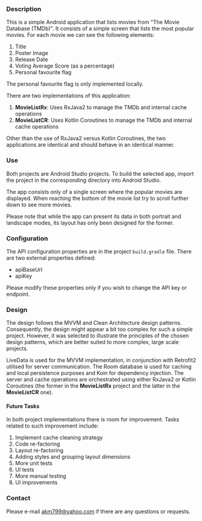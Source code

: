 ### Description

This is a simple Android application that lists movies from "The Movie Database (TMDb)". It consists
of a simple screen that lists the most popular movies. For each movie we can see the following elements:

1. Title
2. Poster Image
3. Release Date
4. Voting Average Score (as a percentage)
5. Personal favourite flag

The personal favourite flag is only implemented locally.

There are two implementations of this application:

1. **MovieListRx**: Uses RxJava2 to manage the TMDb and internal cache operations
2. **MovieListCR**: Uses Kotlin Coroutines to manage the TMDb and internal cache operations

Other than the use of RxJava2 versus Kotlin Coroutines, the two applications are identical and should behave in an identical manner.

### Use

Both projects are Android Studio projects. To build the selected app, import the project in the corresponding directory into Android Studio.

The app consists only of a single screen where the popular movies are displayed.
When reaching the bottom of the movie list try to scroll further down to see more movies.

Please note that while the app can present its data in both portrait and landscape modes,
its layout has only been designed for the former.

### Configuration

The API configuration properties are in the project `build.gradle` file. There are two external properties defined:

- apiBaseUrl
- apiKey

Please modify these properties only if you wish to change the API key or endpoint.

### Design

The design follows the MVVM and Clean Architecture design patterns. Consequently,
the design might appear a bit too complex for such a simple project. However, it
was selected to illustrate the principles of the chosen design patterns,
which are better suited to more complex, large scale projects.

LiveData is used for the MVVM implementation, in conjunction with Retrofit2
utilised for server communication. The Room database is used for caching
and local persistence purposes and Koin for dependency injection. The server and
cache operations are orchestrated using either RxJava2 or Kotlin Coroutines (the
former in the **MovieListRx** project and the latter in the **MovieListCR** one).

#### Future Tasks

In both project implementations there is room for improvement. Tasks related to such
improvement include:

1. Implement cache cleaning strategy
2. Code re-factoring
3. Layout re-factoring
4. Adding styles and grouping layout dimensions
5. More unit tests
6. UI tests
7. More manual testing
8. UI improvements 

### Contact

Please e-mail <akm799@yahoo.com> if there are any questions or requests.


